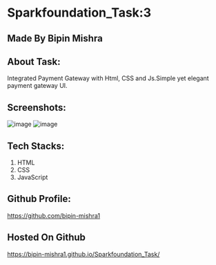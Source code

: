 # Sparkfoundation_Task:3

## Made By Bipin Mishra

## About Task:
Integrated Payment Gateway with Html, CSS and Js.Simple yet elegant payment gateway UI.

## Screenshots:
![image](https://user-images.githubusercontent.com/61102500/142764034-6ddb4031-9ac3-4840-b153-080b8fd37eb1.png)
![image](https://user-images.githubusercontent.com/61102500/142764044-dbe70634-cdfd-42f1-ac84-91bfa010aa41.png)


## Tech Stacks:
1. HTML
2. CSS
3. JavaScript

## Github Profile:
https://github.com/bipin-mishra1


## Hosted On Github
https://bipin-mishra1.github.io/Sparkfoundation_Task/
